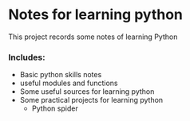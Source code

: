 # Notes for learning python

This project records some notes of learning Python



### Includes:

+  Basic python skills notes
  + useful modules and functions
+ Some useful sources for learning python
+ Some practical projects for learning python
  + Python spider

